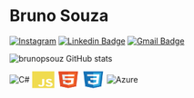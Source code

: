 # Bruno Souza

<div 
 
[![Instagram](https://img.shields.io/badge/@brunopsouza_-00875f?style=flat-square&logo=instagram&logoColor=white)](https://www.instagram.com/brunopsouza_/)
[![Linkedin Badge](https://img.shields.io/badge/-Bruno%20Souza-00875f?style=flat-square&labelColor=6A5ACDf&logo=Linkedin&logoColor=white&link=https://www.linkedin.com/in/bruno-souza-014176204/)](https://www.linkedin.com/in/bruno-souza-014176204/) 
[![Gmail Badge](https://img.shields.io/badge/-brunocarlos.p.souza@gmail.com-00875f?style=flat-square&logo=Gmail&logoColor=white&link=mailto:brunocarlos.p.souza@gmail.com)](mailto:brunocarlos.p.souza@gmail.com)

</div>

<div 
  
![brunopsouz GitHub stats](https://github-readme-stats.vercel.app/api/top-langs/?username=brunopsouz&show_icons=true&layout=compact&theme=gotham)

</div>

 <div style="flex-basis: 48%;">
    <img align="center" alt="C#" height="30" width="40" src="https://cdn.jsdelivr.net/gh/devicons/devicon@latest/icons/csharp/csharp-original.svg">
    <img align="center" alt="Js" height="30" width="40" src="https://raw.githubusercontent.com/devicons/devicon/master/icons/javascript/javascript-plain.svg">
    <img align="center" alt="HTML" height="30" width="40" src="https://raw.githubusercontent.com/devicons/devicon/master/icons/html5/html5-original.svg">
    <img align="center" alt="CSS" height="30" width="40" src="https://raw.githubusercontent.com/devicons/devicon/master/icons/css3/css3-original.svg">
    <img align="center" alt="Azure" height="30" width="40" src="https://cdn.jsdelivr.net/gh/devicons/devicon@latest/icons/azuredevops/azuredevops-original.svg">
  </div>

  ##
   
          
